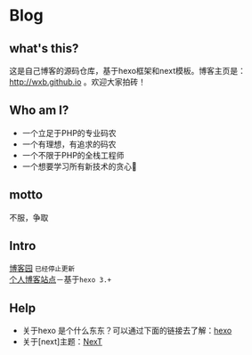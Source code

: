 # Blog

## what's this?

这是自己博客的源码仓库，基于hexo框架和next模板。博客主页是：http://wxb.github.io 。欢迎大家拍砖！

## Who am I?

* 一个立足于PHP的专业码农
* 一个有理想，有追求的码农  
* 一个不限于PHP的全栈工程师
* 一个想要学习所有新技术的贪心🐶  

## motto

不服，争取

## Intro

[博客园](http://www.cnblogs.com/wxb0328) `已经停止更新`    
[个人博客站点](http://wxb.github.io)－基于`hexo 3.+`

## Help

* 关于hexo 是个什么东东？可以通过下面的链接去了解：[hexo](https://hexo.io/zh-cn/)     
* 关于[next]主题：[NexT](http://theme-next.iissnan.com/)   
